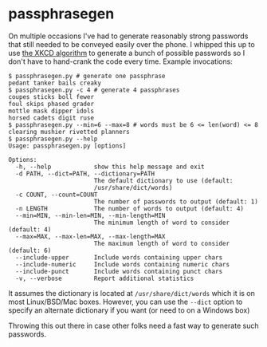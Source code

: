 # passphrasegen

On multiple occasions I've had to generate reasonably strong passwords that still needed to be conveyed easily over the phone.  I whipped this up to use [the XKCD algorithm](https://xkcd.com/936/) to generate a bunch of possible passwords so I don't have to hand-crank the code every time.  Example invocations:

```
$ passphrasegen.py # generate one passphrase
pedant tanker bails creaky
$ passphrasegen.py -c 4 # generate 4 passphrases
coupes sticks boll fewer
foul skips phased grader
mottle mask dipper idols
horsed cadets digit ruse
$ passphrasegen.py --min=6 --max=8 # words must be 6 <= len(word) <= 8
clearing mushier rivetted planners
$ passphrasegen.py --help
Usage: passphrasegen.py [options]

Options:
  -h, --help            show this help message and exit
  -d PATH, --dict=PATH, --dictionary=PATH
                        The default dictionary to use (default:
                        /usr/share/dict/words)
  -c COUNT, --count=COUNT
                        The number of passwords to output (default: 1)
  -n LENGTH             The number of words to output (default: 4)
  --min=MIN, --min-len=MIN, --min-length=MIN
                        The minimum length of word to consider (default: 4)
  --max=MAX, --max-len=MAX, --max-length=MAX
                        The maximum length of word to consider (default: 6)
  --include-upper       Include words containing upper chars
  --include-numeric     Include words containing numeric chars
  --include-punct       Include words containing punct chars
  -v, --verbose         Report additional statistics
```

It assumes the dictionary is located at `/usr/share/dict/words` which it is on most Linux/BSD/Mac boxes.
However, you can use the `--dict` option to specify an alternate dictionary if you want (or need to on a Windows box)

Throwing this out there in case other folks need a fast way to generate such passwords.
